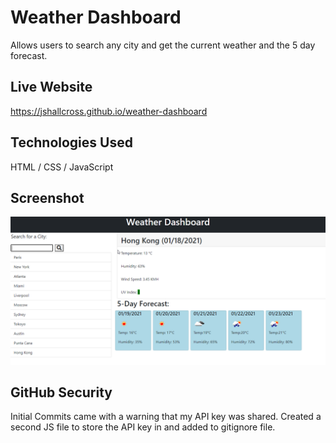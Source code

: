 # Weather Dashboard
Allows users to search any city and get the current weather and the 5 day forecast.

## Live Website
https://jshallcross.github.io/weather-dashboard
## Technologies Used
HTML / CSS / JavaScript


## Screenshot
![SCreenshot of application](./assets/images/screenshot.png)


## GitHub Security
Initial Commits came with a warning that my API key was shared. Created a second JS file to store the API key in and added to gitignore file.